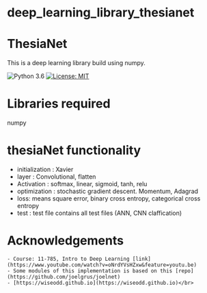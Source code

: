 # deep_learning_library_thesianet


 # ThesiaNet #
 This is a deep learning library build using numpy.

 ![Python 3.6](https://img.shields.io/badge/python-3.7-green.svg)
 [![License: MIT](https://img.shields.io/badge/License-MIT-green.svg)](https://opensource.org/licenses/MIT)


 # Libraries required
 numpy

 # thesiaNet functionality 
   - initialization : Xavier 
   - layer : Convolutional, flatten
   - Activation : softmax, linear, sigmoid, tanh, relu
   - optimization : stochastic gradient descent. Momentum, Adagrad
   - loss: means square error, binary cross entropy, categorical cross entropy
   - test : test file contains all test files (ANN, CNN claffication)



 # Acknowledgements 
    - Course: 11-785, Intro to Deep Learning [link](https://www.youtube.com/watch?v=oNrdYVsHZxw&feature=youtu.be)
    - Some modules of this implementation is based on this [repo](https://github.com/joelgrus/joelnet)
    - [https://wiseodd.github.io](https://wiseodd.github.io)</br>

